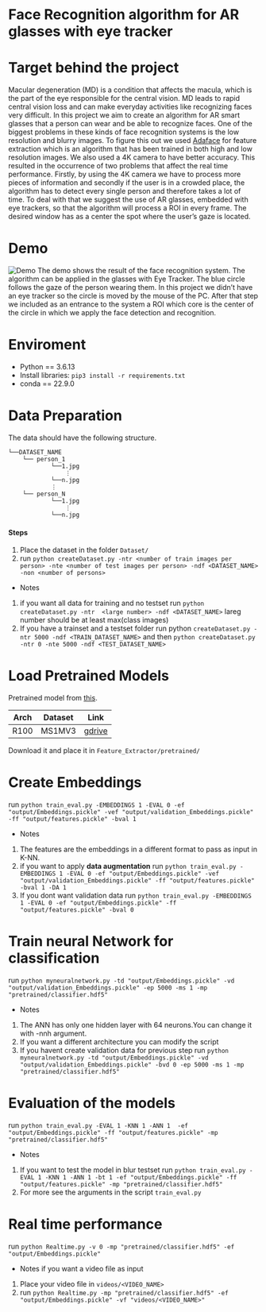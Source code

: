 ﻿# Face Recognition algorithm for AR glasses with eye tracker

# Target behind the project
Macular degeneration (MD) is a condition that affects the macula, which is the part of the eye responsible for the central vision. MD leads to rapid central vision loss and can make everyday activities like recognizing faces very difficult. In this project we aim to create an algorithm for AR smart glasses that a person can wear and be able to recognize faces. One of the biggest problems in these kinds of face recognition systems is the low resolution and blurry images. To figure this out we used [Adaface](https://arxiv.org/abs/2204.00964) for feature extraction which is an algorithm that has been trained in both high and low resolution images. We also used a 4K camera to have better accuracy. This resulted in the occurrence of two problems that affect the real time performance.  Firstly, by using the 4K camera we have to process more pieces of information and secondly if the user is in a crowded place, the algorithm has to detect every single person and therefore takes a lot of time.  To deal with that we suggest the use of AR glasses, embedded with eye trackers, so that the algorithm will process a ROI in every frame. The desired window has as a center the spot where the user’s gaze is located.

# Demo 
![Demo](assets/demo.gif)
The demo shows the result of the face recognition system. The algorithm can be applied in the glasses with Eye Tracker. The blue circle follows the gaze of the person wearing them. In this project we didn’t have an eye tracker so the circle is moved by the mouse of the PC. After that step we included as an entrance to the system a ROI which core is the center of the circle in which we apply the face detection and recognition.

# Enviroment
- Python == 3.6.13
- Install libraries: `pip3 install -r requirements.txt`
- conda == 22.9.0

# Data Preparation
The data should have the following structure.
```
└──DATASET_NAME
    └── person_1
            └──1.jpg
                ⋮
            └──n.jpg
            ⋮
    └── person_N                                                                                  
            └──1.jpg
                ⋮
            └──n.jpg                                                                             
```
#### Steps
1. Place the dataset in the folder `Dataset/`
2. run
    `python createDataset.py -ntr <number of train images per person> -nte <number of test images per person> -ndf <DATASET_NAME> -non <number of persons>`
- Notes
1. if you want all data for training and no testset run
    `python createDataset.py -ntr  <large number> -ndf <DATASET_NAME>`
lareg number should be at least max(class images)
2. If you have a trainset and a testset folder run python `createDataset.py -ntr 5000 -ndf <TRAIN_DATASET_NAME>` and then `python createDataset.py -ntr 0 -nte 5000 -ndf <TEST_DATASET_NAME>`
  
# Load Pretrained Models
Pretrained model from [this](https://github.com/mk-minchul/AdaFace).

| Arch | Dataset    | Link                                                                                         |
|------|------------|----------------------------------------------------------------------------------------------|
| R100 | MS1MV3     | [gdrive](https://drive.google.com/file/d/1hRI8YhlfTx2YMzyDwsqLTOxbyFVOqpSI/view?usp=sharing) |

Download it and place it in `Feature_Extractor/pretrained/`

# Create Embeddings
run 
  `python train_eval.py -EMBEDDINGS 1 -EVAL 0 -ef "output/Embeddings.pickle" -vef "output/validation_Embeddings.pickle" -ff "output/features.pickle" -bval 1`
- Notes
1. The features are the embeddings in a different format to pass as input in K-NN.
2. if you want to apply **data augmentation** run
  `python train_eval.py -EMBEDDINGS 1 -EVAL 0 -ef "output/Embeddings.pickle" -vef "output/validation_Embeddings.pickle" -ff "output/features.pickle" -bval 1 -DA 1`
3. If you dont want validation data run
    `python train_eval.py -EMBEDDINGS 1 -EVAL 0 -ef "output/Embeddings.pickle" -ff "output/features.pickle" -bval 0`

# Train neural Network for classification
run
  `python myneuralnetwork.py -td "output/Embeddings.pickle" -vd "output/validation_Embeddings.pickle" -ep 5000 -ms 1 -mp "pretrained/classifier.hdf5"`
- Notes
1. The ANN has only one hidden layer with 64 neurons.You can change it with -nnh <Number of Neurons> argument.
2. If you want a different architecture you can modify the script 
3. If you havent create validation data for previous step run
    `python myneuralnetwork.py -td "output/Embeddings.pickle" -vd "output/validation_Embeddings.pickle" -bvd 0 -ep 5000 -ms 1 -mp "pretrained/classifier.hdf5"`

# Evaluation of the models
run
  `python train_eval.py -EVAL 1 -KNN 1 -ANN 1  -ef "output/Embeddings.pickle" -ff "output/features.pickle" -mp "pretrained/classifier.hdf5"`
- Notes
1. If you want to test the model in blur testset run
  `python train_eval.py -EVAL 1 -KNN 1 -ANN 1 -bt 1 -ef "output/Embeddings.pickle" -ff "output/features.pickle" -mp "pretrained/classifier.hdf5"`
2. For more see the arguments in the script `train_eval.py`

# Real time performance
run
  `python Realtime.py -v 0 -mp "pretrained/classifier.hdf5" -ef "output/Embeddings.pickle"`
- Notes
  if you want a video file as input 
1. Place your video file in `videos/<VIDEO_NAME>`
2. run
    `python Realtime.py -mp "pretrained/classifier.hdf5" -ef "output/Embeddings.pickle" -vf "videos/<VIDEO_NAME>"`


